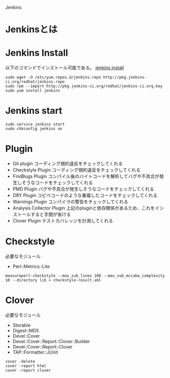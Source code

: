 Jenkins


# Jenkinsとは

# Jenkins Install
以下のコマンドでインストール可能である。
[jenkins install ](https://wiki.jenkins-ci.org/display/JENKINS/Installing+Jenkins+on+Red+Hat+distributions)

```
sudo wget -O /etc/yum.repos.d/jenkins.repo http://pkg.jenkins-ci.org/redhat/jenkins.repo
sudo rpm --import http://pkg.jenkins-ci.org/redhat/jenkins-ci.org.key
sudo yum install jenkins
```

# Jenkins start

```
sudo service jenkins start
sudo chkconfig jenkins on
```

#

# Plugin

* Git plugin
コーディング規約違反をチェックしてくれる
* Checkstyle Plugin
 コーディング規約違反をチェックしてくれる
* FindBugs Plugin
コンパイル後のバイトコードを解析してバグや不具合が発生しそうなコードをチェックしてくれる
* PMD Plugin
 バグや不具合が発生しそうなコードをチェックしてくれる
* DRY Plugin
コピペコードのような重複したコードをチェックしてくれる
* Warnings Plugin
コンパイラの警告をチェックしてくれる
* Analysis Collector Plugin
上記のpluginと依存関係があるため、これをインストールすると手間が省ける
* Clover Plugin
テストカバレッジを計測してくれる


# Checkstyle

必要なモジュール

* Perl::Metrics::Lite

```
measureperl-checkstyle --max_sub_lines 100 --max_sub_mccabe_complexity 10 --directory lib > checkstyle-result.xml
```

# Clover

必要なモジュール

* Storable
* Digest::MD5
* Devel::Cover
* Devel::Cover::Report::Clover::Builder
* Devel::Cover::Report::Clover
* TAP::Formatter::JUnit

```
cover -delete
cover -report html
cover -report clover
```

